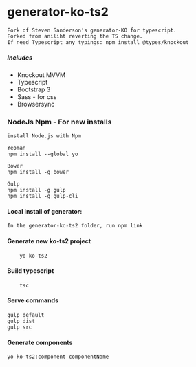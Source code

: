 # generator-ko-ts2

    Fork of Steven Sanderson's generator-KO for typescript. 
    Forked from aniliht reverting the TS change.
    If need Typescript any typings: npm install @types/knockout

##### Includes

* Knockout MVVM
* Typescript
* Bootstrap 3
* Sass - for css
* Browsersync

### NodeJs Npm - For new installs

    install Node.js with Npm
    
    Yeoman
    npm install --global yo
    
    Bower
    npm install -g bower
    
    Gulp          
    npm install -g gulp    
    npm install -g gulp-cli

#### Local install of generator:

    In the generator-ko-ts2 folder, run npm link

#### Generate new ko-ts2 project

        yo ko-ts2

#### Build typescript

        tsc
        
#### Serve commands
    
    gulp default
    gulp dist
    gulp src

#### Generate components
        
    yo ko-ts2:component componentName

